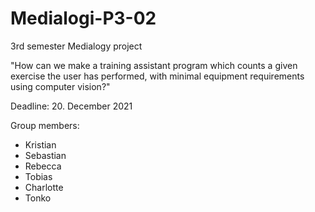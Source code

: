 # Medialogi-P3-02
3rd semester Medialogy project

"How can we make a training assistant program which counts a given exercise the user has performed, with minimal equipment requirements using computer vision?"

Deadline: 20. December 2021

Group members:
- Kristian
- Sebastian
- Rebecca
- Tobias
- Charlotte
- Tonko